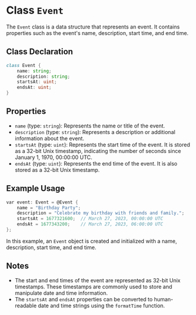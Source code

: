 # Class `Event`

The `Event` class is a data structure that represents an event. It contains properties such as the event's name, description, start time, and end time.

## Class Declaration

```d
class Event {
    name: string;
    description: string;
    startsAt: uint;
    endsAt: uint;
}
```

## Properties

- `name` (type: `string`): Represents the name or title of the event.
- `description` (type: `string`): Represents a description or additional information about the event.
- `startsAt` (type: `uint`): Represents the start time of the event. It is stored as a 32-bit Unix timestamp, indicating the number of seconds since January 1, 1970, 00:00:00 UTC.
- `endsAt` (type: `uint`): Represents the end time of the event. It is also stored as a 32-bit Unix timestamp.

## Example Usage

```d
var event: Event = @Event {
    name = "Birthday Party";
    description = "Celebrate my birthday with friends and family.";
    startsAt = 1677321600;  // March 27, 2023, 00:00:00 UTC
    endsAt = 1677343200;    // March 27, 2023, 06:00:00 UTC
};
```

In this example, an `Event` object is created and initialized with a name, description, start time, and end time.

## Notes

- The start and end times of the event are represented as 32-bit Unix timestamps. These timestamps are commonly used to store and manipulate date and time information.
- The `startsAt` and `endsAt` properties can be converted to human-readable date and time strings using the `formatTime` function.
